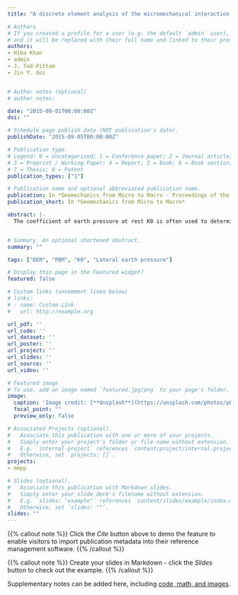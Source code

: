 ```yaml
---
title: "A discrete element analysis of the micromechanical interaction of non-spherical particles in cohesionless granular solids under K0 condition"

# Authors
# If you created a profile for a user (e.g. the default `admin` user), write the username (folder name) here 
# and it will be replaced with their full name and linked to their profile.
authors:
- Hiba Khan
- admin
- J. Tod-Pittam
- Jin Y. Ooi


# Author notes (optional)
# author_notes:

date: "2015-09-01T00:00:00Z"
doi: ""

# Schedule page publish date (NOT publication's date).
publishDate: "2015-09-05T00:00:00Z"

# Publication type.
# Legend: 0 = Uncategorized; 1 = Conference paper; 2 = Journal article;
# 3 = Preprint / Working Paper; 4 = Report; 5 = Book; 6 = Book section;
# 7 = Thesis; 8 = Patent
publication_types: ["1"]

# Publication name and optional abbreviated publication name.
publication: In *Geomechanics from Micro to Macro - Proceedings of the TC105 ISSMGE International Symposium on Geomechanics from Micro to Macro, IS-Cambridge 2014*
publication_short: In *Geomechanics from Micro to Macro*

abstract: |-
  The coefficient of earth pressure at rest K0 is often used to determine the stress state of a soil in the design of retaining walls, excavations and foundations. The most commonly used equation was proposed originally by Jaky (1944) which expresses the ratio of horizontal to vertical stress in a normally consolidated soil as K0 = 1 - sin $\phi$, where $\phi$ is the effective angle of internal friction of the soil. This raises the question as to why the at rest stress state in a soil, which is not at failure, should be governed by the failure friction angle of the soil. The expression is often reported as empirical in nature however, Jaky arrived at the expression from an analytical approach. This paper explores the micromechanics of cohesionless soils by investigating the effect of soil fabric and the evolution of the lateral pressure under confined compression using the Discrete Element Method (DEM). Many DEM models use spherical particles due to their greater efficiency. However, particle sphericity leads to the over-prediction of the lateral pressure ratio for a typical granular soil during a confined K 0 compression test. The lack of particle interlocking that is associated with spherical particles leads to a greater transmission of forces laterally in an assembly under confined compression, resulting in a higher K0 value.


# Summary. An optional shortened abstract.
summary: ""

tags: ["DEM", "PBM", "K0", "Lateral earth pressure"]

# Display this page in the Featured widget?
featured: false

# Custom links (uncomment lines below)
# links:
# - name: Custom Link
#   url: http://example.org

url_pdf: ''
url_code: ''
url_dataset: ''
url_poster: ''
url_project: ''
url_slides: ''
url_source: ''
url_video: ''

# Featured image
# To use, add an image named `featured.jpg/png` to your page's folder. 
image:
  caption: 'Image credit: [**Unsplash**](https://unsplash.com/photos/pLCdAaMFLTE)'
  focal_point: ""
  preview_only: false

# Associated Projects (optional).
#   Associate this publication with one or more of your projects.
#   Simply enter your project's folder or file name without extension.
#   E.g. `internal-project` references `content/project/internal-project/index.md`.
#   Otherwise, set `projects: []`.
projects:
- mmpp

# Slides (optional).
#   Associate this publication with Markdown slides.
#   Simply enter your slide deck's filename without extension.
#   E.g. `slides: "example"` references `content/slides/example/index.md`.
#   Otherwise, set `slides: ""`.
slides: ""
---
```


{{% callout note %}}
Click the *Cite* button above to demo the feature to enable visitors to import publication metadata into their reference management software.
{{% /callout %}}

{{% callout note %}}
Create your slides in Markdown - click the *Slides* button to check out the example.
{{% /callout %}}

Supplementary notes can be added here, including [code, math, and images](https://wowchemy.com/docs/writing-markdown-latex/).

